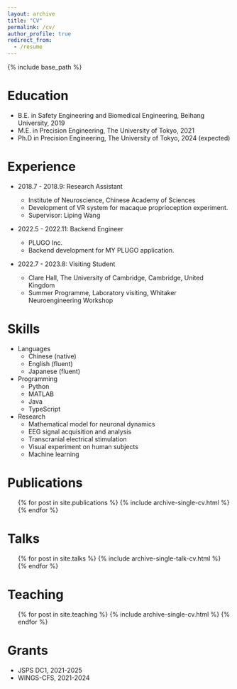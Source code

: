 ```yaml
---
layout: archive
title: "CV"
permalink: /cv/
author_profile: true
redirect_from:
  - /resume
---
```


{% include base_path %}

Education
======
* B.E. in Safety Engineering and Biomedical Engineering, Beihang University, 2019
* M.E. in Precision Engineering, The University of Tokyo, 2021
* Ph.D in Precision Engineering, The University of Tokyo, 2024 (expected)

Experience
======
* 2018.7 - 2018.9: Research Assistant
  * Institute of Neuroscience, Chinese Academy of Sciences
  * Development of VR system for macaque proprioception experiment.
  * Supervisor: Liping Wang

* 2022.5 - 2022.11: Backend Engineer
  * PLUGO Inc.
  * Backend development for MY PLUGO application.

* 2022.7 - 2023.8: Visiting Student
  * Clare Hall, The University of Cambridge, Cambridge, United Kingdom
  * Summer Programme, Laboratory visiting, Whitaker Neuroengineering Workshop


  
Skills
======
* Languages
  * Chinese (native)
  * English (fluent)
  * Japanese (fluent)
* Programming
  * Python
  * MATLAB
  * Java
  * TypeScript
* Research
  * Mathematical model for neuronal dynamics
  * EEG signal acquisition and analysis
  * Transcranial electrical stimulation
  * Visual experiment on human subjects
  * Machine learning

Publications
======
  <ul>{% for post in site.publications %}
    {% include archive-single-cv.html %}
  {% endfor %}</ul>
  
Talks
======
  <ul>{% for post in site.talks %}
    {% include archive-single-talk-cv.html %}
  {% endfor %}</ul>
  
Teaching
======
  <ul>{% for post in site.teaching %}
    {% include archive-single-cv.html %}
  {% endfor %}</ul>
  
Grants
======
* JSPS DC1, 2021-2025
* WINGS-CFS, 2021-2024
